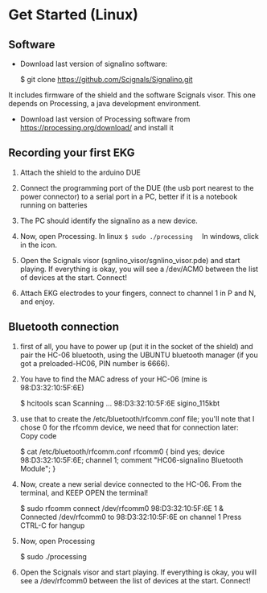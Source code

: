 # Get Started (Linux)

## Software 

- Download last version of signalino software:

    $ git clone https://github.com/Scignals/Signalino.git

It includes firmware of the shield and the software Scignals visor. This one depends on Processing, a java development environment. 

- Download last version of Processing software from https://processing.org/download/ and install it

 
## Recording your first EKG

1. Attach the shield to the arduino DUE
2. Connect the programming port of the DUE (the usb port nearest to the power connector) to a serial port in a PC, better if it is a notebook running on batteries
3. The PC should identify the signalino as a new device.
3. Now, open Processing. In linux
   `$ sudo ./processing  `
   In windows, click in the icon.
    
4. Open the Scignals visor (sgnlino_visor/sgnlino_visor.pde) and start playing. If everything is okay, you will see a /dev/ACM0 between the list of devices at the start. Connect!

5. Attach EKG electrodes to your fingers, connect to channel 1 in  P and N, and enjoy.


## Bluetooth connection

1. first of all, you have to power up (put it in the socket of the shield) and pair the HC-06 bluetooth, using the UBUNTU bluetooth manager (if you got a preloaded-HC06, PIN number is 6666).

2. You have to find the MAC adress of your HC-06 (mine is 98:D3:32:10:5F:6E)

	$ hcitools scan
	Scanning ...
	98:D3:32:10:5F:6E	sigino_115kbt

3. use that to create the /etc/bluetooth/rfcomm.conf file; you'll note that I chose 0 for the rfcomm device, 
   we need that for connection later:        
   Copy code

    $ cat /etc/bluetooth/rfcomm.conf
    rfcomm0 {
        bind yes;
        device 98:D3:32:10:5F:6E;
        channel    1;
        comment "HC06-signalino Bluetooth Module";
    }

4. Now, create a new serial device connected to the HC-06. From the terminal, and KEEP OPEN the terminal!

	$ sudo rfcomm connect /dev/rfcomm0 98:D3:32:10:5F:6E 1 &
	Connected /dev/rfcomm0 to 98:D3:32:10:5F:6E on channel 1
	Press CTRL-C for hangup

5. Now, open Processing

	$ sudo ./processing
    
6. Open the Scignals visor and start playing. If everything is okay, you will see a /dev/rfcomm0 between the list of devices at the start. Connect!







